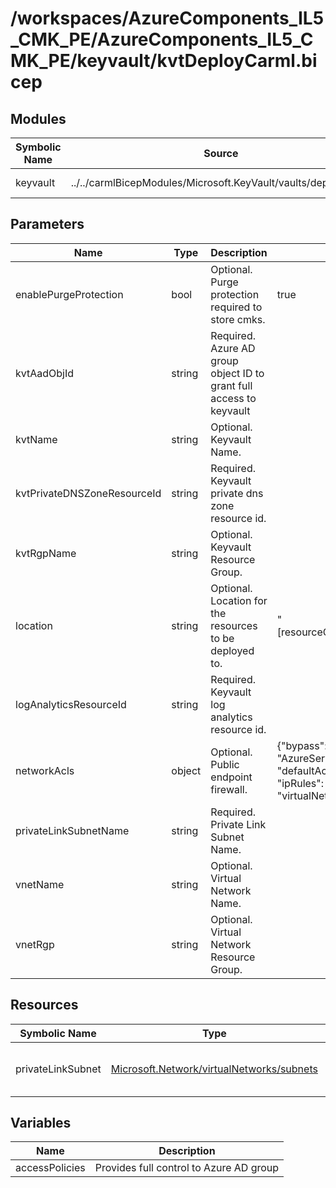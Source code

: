 # /workspaces/AzureComponents_IL5_CMK_PE/AzureComponents_IL5_CMK_PE/keyvault/kvtDeployCarml.bicep

## Modules

| Symbolic Name | Source | Description |
| --- | --- | --- |
| keyvault | ../../carmlBicepModules/Microsoft.KeyVault/vaults/deploy.bicep | Creates keyvault |

## Parameters

| Name | Type | Description | Default |
| --- | --- | --- | --- |
| enablePurgeProtection | bool | Optional. Purge protection required to store cmks. | true |
| kvtAadObjId | string | Required. Azure AD group object ID to grant full access to keyvault |  |
| kvtName | string | Optional. Keyvault Name. |  |
| kvtPrivateDNSZoneResourceId | string | Required. Keyvault private dns zone resource id. |  |
| kvtRgpName | string | Optional. Keyvault Resource Group. |  |
| location | string | Optional. Location for the resources to be deployed to. | "[resourceGroup().location]" |
| logAnalyticsResourceId | string | Required. Keyvault log analytics resource id. |  |
| networkAcls | object | Optional. Public endpoint firewall. | {"bypass": "AzureServices", "defaultAction": "Deny", "ipRules": [], "virtualNetworkRules": []} |
| privateLinkSubnetName | string | Required. Private Link Subnet Name. |  |
| vnetName | string | Optional. Virtual Network Name. |  |
| vnetRgp | string | Optional. Virtual Network Resource Group. |  |

## Resources

| Symbolic Name | Type | Description |
| --- | --- | --- |
| privateLinkSubnet | [Microsoft.Network/virtualNetworks/subnets](https://learn.microsoft.com/en-us/azure/templates/microsoft.network/virtualnetworks/subnets) | Calculate private link subnet resource id |

## Variables

| Name | Description |
| --- | --- |
| accessPolicies | Provides full control to Azure AD group |
